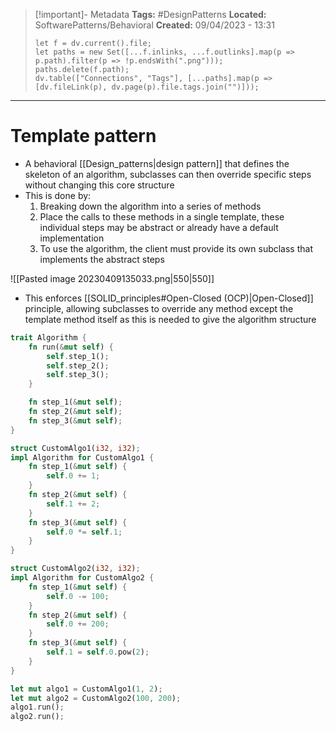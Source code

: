 > [!important]- Metadata
> **Tags:** #DesignPatterns 
> **Located:** SoftwarePatterns/Behavioral
> **Created:** 09/04/2023 - 13:31
> ```dataviewjs
> let f = dv.current().file;
> let paths = new Set([...f.inlinks, ...f.outlinks].map(p => p.path).filter(p => !p.endsWith(".png")));
> paths.delete(f.path);
> dv.table(["Connections", "Tags"], [...paths].map(p => [dv.fileLink(p), dv.page(p).file.tags.join("")]));
> ```

___
# Template pattern
- A behavioral [[Design_patterns|design pattern]] that defines the skeleton of an algorithm, subclasses can then override specific steps without changing this core structure 
- This  is done by:
	1. Breaking down the algorithm into a series of methods 
	2. Place the calls to these methods in a single template, these individual steps may be abstract or already have a default implementation
	3. To use the algorithm, the client must provide its own subclass that implements the abstract steps

![[Pasted image 20230409135033.png|550|550]]
- This enforces [[SOLID_principles#Open-Closed (OCP)|Open-Closed]] principle, allowing subclasses to override any  method except the template method itself as this is needed to give the algorithm structure 
```rust
trait Algorithm {
    fn run(&mut self) {
        self.step_1();
        self.step_2();
        self.step_3();
    }

    fn step_1(&mut self);
    fn step_2(&mut self);
    fn step_3(&mut self);
}

struct CustomAlgo1(i32, i32);
impl Algorithm for CustomAlgo1 {
    fn step_1(&mut self) {
        self.0 += 1;
    }
    fn step_2(&mut self) {
        self.1 += 2;
    }
    fn step_3(&mut self) {
        self.0 *= self.1;
    }
}

struct CustomAlgo2(i32, i32);
impl Algorithm for CustomAlgo2 {
    fn step_1(&mut self) {
        self.0 -= 100;
    }
    fn step_2(&mut self) {
        self.0 += 200;
    }
    fn step_3(&mut self) {
        self.1 = self.0.pow(2);
    }
}

let mut algo1 = CustomAlgo1(1, 2);
let mut algo2 = CustomAlgo2(100, 200);
algo1.run();
algo2.run();
```
